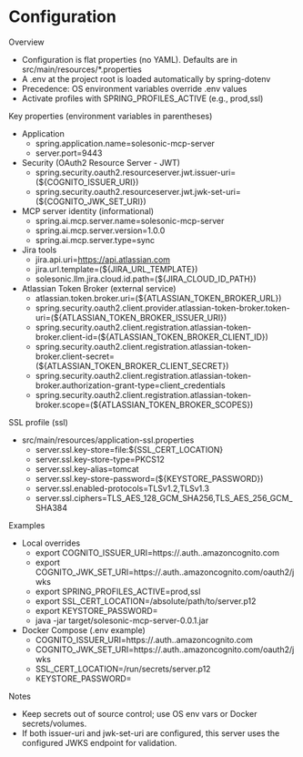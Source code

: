 # Configuration

Overview
- Configuration is flat properties (no YAML). Defaults are in src/main/resources/*.properties
- A .env at the project root is loaded automatically by spring-dotenv
- Precedence: OS environment variables override .env values
- Activate profiles with SPRING_PROFILES_ACTIVE (e.g., prod,ssl)

Key properties (environment variables in parentheses)
- Application
  - spring.application.name=solesonic-mcp-server
  - server.port=9443
- Security (OAuth2 Resource Server - JWT)
  - spring.security.oauth2.resourceserver.jwt.issuer-uri=(${COGNITO_ISSUER_URI})
  - spring.security.oauth2.resourceserver.jwt.jwk-set-uri=(${COGNITO_JWK_SET_URI})
- MCP server identity (informational)
  - spring.ai.mcp.server.name=solesonic-mcp-server
  - spring.ai.mcp.server.version=1.0.0
  - spring.ai.mcp.server.type=sync
- Jira tools
  - jira.api.uri=https://api.atlassian.com
  - jira.url.template=(${JIRA_URL_TEMPLATE})
  - solesonic.llm.jira.cloud.id.path=(${JIRA_CLOUD_ID_PATH})
- Atlassian Token Broker (external service)
  - atlassian.token.broker.uri=(${ATLASSIAN_TOKEN_BROKER_URL})
  - spring.security.oauth2.client.provider.atlassian-token-broker.token-uri=(${ATLASSIAN_TOKEN_BROKER_ISSUER_URI})
  - spring.security.oauth2.client.registration.atlassian-token-broker.client-id=(${ATLASSIAN_TOKEN_BROKER_CLIENT_ID})
  - spring.security.oauth2.client.registration.atlassian-token-broker.client-secret=(${ATLASSIAN_TOKEN_BROKER_CLIENT_SECRET})
  - spring.security.oauth2.client.registration.atlassian-token-broker.authorization-grant-type=client_credentials
  - spring.security.oauth2.client.registration.atlassian-token-broker.scope=(${ATLASSIAN_TOKEN_BROKER_SCOPES})

SSL profile (ssl)
- src/main/resources/application-ssl.properties
  - server.ssl.key-store=file:${SSL_CERT_LOCATION}
  - server.ssl.key-store-type=PKCS12
  - server.ssl.key-alias=tomcat
  - server.ssl.key-store-password=(${KEYSTORE_PASSWORD})
  - server.ssl.enabled-protocols=TLSv1.2,TLSv1.3
  - server.ssl.ciphers=TLS_AES_128_GCM_SHA256,TLS_AES_256_GCM_SHA384

Examples
- Local overrides
  - export COGNITO_ISSUER_URI=https://<your-domain>.auth.<region>.amazoncognito.com
  - export COGNITO_JWK_SET_URI=https://<your-domain>.auth.<region>.amazoncognito.com/oauth2/jwks
  - export SPRING_PROFILES_ACTIVE=prod,ssl
  - export SSL_CERT_LOCATION=/absolute/path/to/server.p12
  - export KEYSTORE_PASSWORD=<change-me>
  - java -jar target/solesonic-mcp-server-0.0.1.jar
- Docker Compose (.env example)
  - COGNITO_ISSUER_URI=https://<your-domain>.auth.<region>.amazoncognito.com
  - COGNITO_JWK_SET_URI=https://<your-domain>.auth.<region>.amazoncognito.com/oauth2/jwks
  - SSL_CERT_LOCATION=/run/secrets/server.p12
  - KEYSTORE_PASSWORD=<change-me>

Notes
- Keep secrets out of source control; use OS env vars or Docker secrets/volumes.
- If both issuer-uri and jwk-set-uri are configured, this server uses the configured JWKS endpoint for validation.
